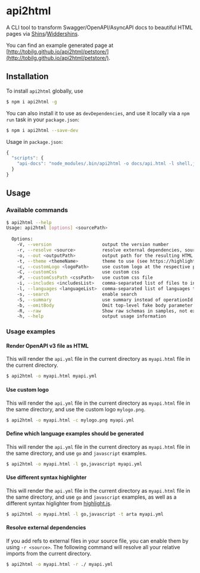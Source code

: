 # api2html
A CLI tool to transform Swagger/OpenAPI/AsyncAPI docs to beautiful HTML pages via [Shins](https://github.com/mermade/shins)/[Widdershins](https://github.com/mermade/widdershins).

You can find an example generated page at [http://tobilg.github.io/api2html/petstore/](http://tobilg.github.io/api2html/petstore/).

## Installation

To install `api2html` globally, use

```bash
$ npm i api2html -g
```

You can also install it to use as `devDependencies`, and use it locally via a `npm run` task in your `package.json`:

```bash
$ npm i api2html --save-dev
```

Usage in `package.json`:

```javascript
{
  "scripts": {
    "api-docs": "node_modules/.bin/api2html -o docs/api.html -l shell,javascript--nodejs docs/openapi/api.yml"
  }
}
```

## Usage

### Available commands

```bash
$ api2html --help 
Usage: api2html [options] <sourcePath>
  
  Options:
    -V, --version                   output the version number
    -r, --resolve <source>          resolve external dependencies, source should be a url or a path
    -o, --out <outputPath>          output path for the resulting HTML document
    -t, --theme <themeName>         theme to use (see https://highlightjs.org/static/demo/ for a list)
    -c, --customLogo <logoPath>     use custom logo at the respective path
    -C, --customCss                 use custom css
    -P, --customCssPath <cssPath>   use custom css file
    -i, --includes <includesList>   comma-separated list of files to include
    -l, --languages <languageList>  comma-separated list of languages to use for the language tabs (out of shell, http, javascript, javascript--nodejs, ruby, python, java, go)
    -s, --search                    enable search
    -S, --summary                   use summary instead of operationId for TOC
    -b, --omitBody                  Omit top-level fake body parameter object
    -R, --raw                       Show raw schemas in samples, not example values
    -h, --help                      output usage information
```

### Usage examples

#### Render OpenAPI v3 file as HTML

This will render the `api.yml` file in the current directory as `myapi.html` file in the current directory.

```bash
$ api2html -o myapi.html myapi.yml
```

#### Use custom logo

This will render the `api.yml` file in the current directory as `myapi.html` file in the same directory, and use the custom logo `mylogo.png`.

```bash
$ api2html -o myapi.html -c mylogo.png myapi.yml
```

#### Define which language examples should be generated

This will render the `api.yml` file in the current directory as `myapi.html` file in the same directory, and use `go` and `javascript` examples.

```bash
$ api2html -o myapi.html -l go,javascript myapi.yml
```

#### Use different syntax highlighter

This will render the `api.yml` file in the current directory as `myapi.html` file in the same directory, and use `go` and `javascript` examples, as well as a different syntax higlighter from [highlight.js](https://highlightjs.org/static/demo/).

```bash
$ api2html -o myapi.html -l go,javascript -t arta myapi.yml
```

#### Resolve external dependencies

If you add refs to external files in your source file, you can enable them by using `-r <source>`. The following command will resolve all your relative imports from the current directory.

```bash
$ api2html -o myapi.html -r ./ myapi.yml
```

